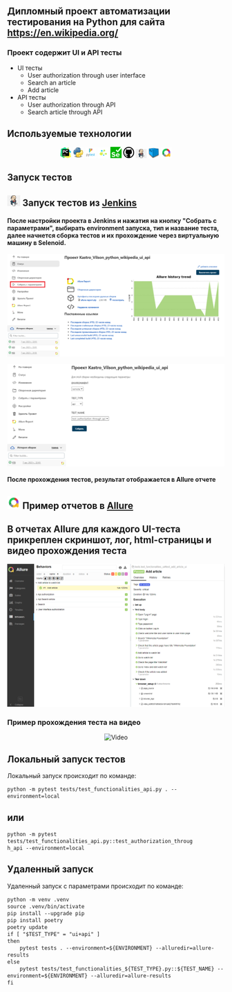 ## Дипломный проект автоматизации тестирования на Python для сайта https://en.wikipedia.org/

### Проект содержит UI и API тесты
* UI тесты
    * User authorization through user interface
    * Search an article
    * Add article
* API тесты
    * User authorization through API
    * Search article through API


## Используемые технологии
<p  align="center">
  <code><img width="5%" title="Pycharm" src="resources\logo\pycharm.png"></code>
  <code><img width="5%" title="Python" src="resources/logo/python.png"></code>
  <code><img width="5%" title="Pytest" src="resources/logo/pytest.png"></code>
  <code><img width="5%" title="Selene" src="resources/logo/selene.png"></code>
  <code><img width="5%" title="Selenium" src="resources/logo/selenium.png"></code>
  <code><img width="5%" title="GitHub" src="resources/logo/Github.png"></code>
  <code><img width="5%" title="Jenkins" src="resources/logo/Jenkins.png"></code>
  <code><img width="5%" title="selenoid" src="resources/logo/selenoid.png"></code>
  <code><img width="5%" title="Allure Report" src="resources/logo/allure.png"></code>
</p>


## Запуск тестов


## <img width="6%" title="Jenkins" src="resources/logo/Jenkins.png"> Запуск тестов из [Jenkins](https://jenkins.autotests.cloud/job/Kastro_Vilson_python_wikipedia_ui_api/)
#### После настройки  проекта в Jenkins и нажатия на кнопку "Собрать с параметрами", выбирать environment запуска, тип и название теста, далее начнется сборка тестов и их прохождение через виртуальную машину в Selenoid.

<p><img src="resources/screenshots/job_jenkins.png" alt="Jenkins"/></p>

<p><img src="resources/screenshots/start_job.png" alt="Jenkins"/></p>

#### После прохождения тестов, результат отображается в Allure отчете

## <img width="6%" title="Allure" src="resources/logo/allure.png"> Пример отчетов в [Allure](https://jenkins.autotests.cloud/job/Kastro_Vilson_python_wikipedia_ui_api/68/allure/)

## В отчетах Allure для каждого UI-теста прикреплен скриншот, лог, html-страницы и видео прохождения теста

<p><img src="resources/screenshots/allure_report.png" alt="alllure report"/></p>

### Пример прохождения теста на видео


<p align="center">
  <img title="Video" src="resources/video/test_video.mpg"/>
</p>


## Локальный запуск тестов

Локальный запуск происходит по команде:
```
python -m pytest tests/test_functionalities_api.py . --environment=local
```

## или
```
python -m pytest tests/test_functionalities_api.py::test_authorization_throug
h_api --environment=local

```

## Удаленный запуск
Удаленный запуск с параметрами происходит по команде:

```
python -m venv .venv
source .venv/bin/activate
pip install --upgrade pip 
pip install poetry
poetry update
if [ "$TEST_TYPE" = "ui+api" ]
then
	pytest tests . --environment=${ENVIRONMENT} --alluredir=allure-results
else
	pytest tests/test_functionalities_${TEST_TYPE}.py::${TEST_NAME} --environment=${ENVIRONMENT} --alluredir=allure-results
fi
```